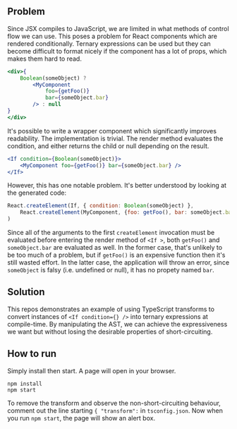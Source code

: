 ## Problem

Since JSX compiles to JavaScript, we are limited in what methods of control flow we can use.
This poses a problem for React components which are rendered conditionally. Ternary expressions can be used but
they can become difficult to format nicely if the component has a lot of props, which makes them hard to read.

```jsx
<div>{
    Boolean(someObject) ?
        <MyComponent
            foo={getFoo()}
            bar={someObject.bar}
        /> : null
}
</div>
```

It's possible to write a wrapper component which significantly improves readability. The implementation
is trivial. The render method evaluates the condition, and either returns the child or null depending on the result.

```jsx
<If condition={Boolean(someObject)}>
    <MyComponent foo={getFoo()} bar={someObject.bar} />
</If>
```

However, this has one notable problem. It's better understood by looking at the generated code:

```js
React.createElement(If, { condition: Boolean(someObject) },
    React.createElement(MyComponent, {foo: getFoo(), bar: someObject.bar } })
)
```

Since all of the arguments to the first `createElement` invocation must be evaluated before entering the render
method of `<If >`, both `getFoo()` and `someObject.bar` are evaluated as well. In the former case, that's unlikely
to be too much of a problem, but if `getFoo()` is an expensive function then it's still wasted effort. In the latter case,
the application will throw an error, since `someObject` is falsy (i.e. undefined or null), it has no propety named `bar`.

## Solution

This repos demonstrates an example of using TypeScript transforms to convert instances of `<If condition={} />`
into ternary expressions at compile-time. By manipulating the AST, we can achieve the expressiveness we want but without
losing the desirable properties of short-circuiting.

## How to run

Simply install then start. A page will open in your browser.

```
npm install
npm start
```

To remove the transform and observe the non-short-circuiting behaviour, comment out the line starting `{ "transform":` in 
`tsconfig.json`. Now when you run `npm start`, the page will show an alert box.

